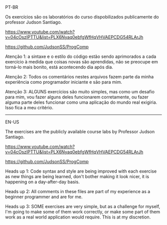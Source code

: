 PT-BR

Os exercícios são os laboratórios do curso dispobilizados publicamente do professor Judson Santiago.

https://www.youtube.com/watch?v=04cOszIPTTU&list=PLX6Nyaq0ebfgWfHqVHVAEPCDG54RLArJh

https://github.com/JudsonSS/ProgComp

Atenção 1: a sintaxe e o estilo do código estão sendo aprimorados a cada exercício à medida que coisas novas são aprendidas,
não se preocupe em torná-lo mais bonito, está acontecendo dia após dia.

Atenção 2: Todos os comentários nestes arquivos fazem parte da minha experiência como programador iniciante e são para mim.

Atenção 3: ALGUNS exercícios são muito simples, mas como um desafio para mim, vou fazer alguns deles funcionarem corretamente, ou fazer alguma parte deles funcionar como uma aplicação do mundo real exigiria. Isso fica a meu critério.

----------------------------------------------------------------------------------------------------------

EN-US

The exercises are the publicly available course labs by Professor Judson Santiago.

https://www.youtube.com/watch?v=04cOszIPTTU&list=PLX6Nyaq0ebfgWfHqVHVAEPCDG54RLArJh

https://github.com/JudsonSS/ProgComp

Heads up 1: Code syntax and style are being improved with each exercise as new things are being learned,
don't bother making it look nicer, it is happening on a day-after-day basis.

Heads up 2: All comments in these files are part of my experience as a beginner programmer and are for me.

Heads up 3: SOME exercises are very simple, but as a challenge for myself, I'm going to make some of them work correctly, or make some part of them work as a real world application would require. This is at my discretion.